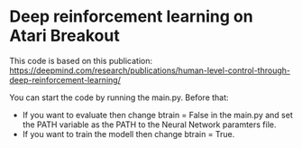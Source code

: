 # Deep reinforcement learning on Atari Breakout

This code is based on this publication: https://deepmind.com/research/publications/human-level-control-through-deep-reinforcement-learning/

You can start the code by running the main.py.
Before that:
- If you want to evaluate then change btrain = False in the main.py and set the PATH variable as the PATH to the Neural Network paramters file.
- If you want to train the modell then change btrain = True.
